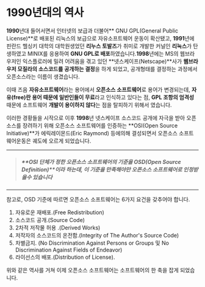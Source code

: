 # 1990년대의 역사

**1990**년대 들어서면서 인터넷의 보급과 더불어** GNU GPL\(General Public License\)**로 배포된 리눅스의 보급으로 자유소프트웨어 운동이 확산됐고, **1991**년에 핀란드 헬싱키 대학의 대학원생었던 **리누스 토발즈**가 취미로 개발한 커널인 **리눅스**가 탄생하였고 MINIX를 응용하여 **GNU GPL로 배포**하였습니다.**1998**년에는 MS의 웹브라우저인 익스플로러에 밀려 어려움을 겪고 있던 **넷스케이프\(Netscape\)**사가 **웹브라우저 모질라의 소스코드를 공개하는 결정**을 하게 되었고, 공개형태를 결정하는 과정에서 오픈소스라는 이름이 생겼습니다.

이때 즈음 **자유소프트웨어**라는 용어에서 **오픈소스 소프트웨어**로 용어가 변경되는데, **자유\(free\)**란 용어 때문에 일반인들이** 무료**라고 인식하고 있다는 점, **GPL 조항의 엄격성** 때문에 소프트웨어 **개발이 용이하지 않다**는 점을 탈피하기 위해서 였습니다.

이러한 경황들을 시작으로 이후 **1998**년 넷스케이프 소스코드 공개에 자극을 받아 오픈소스를 장려하기 위해  오픈소스 소프트웨어를 인증하는 **OSI\(Open Source Initiative\)**가 에릭레이몬드\(Eric Raymond\) 등에의해 결성되면서 오픈소스 소프트웨어운동은 궤도에 오르게 되었습니다.

---

> ##### **OSI **단체가 정한 **오픈소스 소프트웨어의 기준**을** OSD\(Open Source Definition\)**이라 하는데, 이 기준을 만족해야만 오픈소스 소프트웨어로 인정받을수 있습니다

---

참고로, OSD 기준에 따르면 오픈소스 소프트웨어는 6가지 요건을 갖추어야 합니다.

1. 자유로운 재배포.\(Free Redistribution\)
2. 소스코드 공개.\(Source Code\)
3. 2차적 저작물 허용 .\(Derived Works\)
4. 저작자의 소스코드의 온전함.\(Integrity of The Author's Source Code\)
5. 차별금지. \(No Discrimination Against Persons or Groups 및 No Discrimination Against Fields of Endeavor\)
6. 라이선스의 배포.\(Distribution of License\).

위와 같은 역사를 거쳐 이제 오픈소스 소프트웨어는 소프트웨어의 한 축을 잡게 되었습니다.

